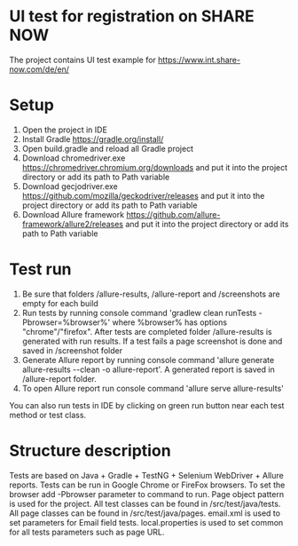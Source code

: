 # UI test for registration on SHARE NOW

The project contains UI test example for https://www.int.share-now.com/de/en/

# Setup
1. Open the project in IDE
2. Install Gradle https://gradle.org/install/
3. Open build.gradle and reload all Gradle project
4. Download chromedriver.exe https://chromedriver.chromium.org/downloads and put it into the project directory or add its path to Path variable
5. Download gecjodriver.exe https://github.com/mozilla/geckodriver/releases and put it into the project directory or add its path to Path variable
6. Download Allure framework https://github.com/allure-framework/allure2/releases and put it into the project directory or add its path to Path variable

# Test run
1. Be sure that folders /allure-results, /allure-report and /screenshots are empty for each build
2. Run tests by running console command 'gradlew clean runTests -Pbrowser=%browser%' where %browser% has options "chrome"/"firefox".
After tests are completed folder /allure-results is generated with run results.
If a test fails a page screenshot is done and saved in /screenshot folder
3. Generate Allure report by running console command 'allure generate allure-results --clean -o allure-report'.
A generated report is saved in /allure-report folder.
4. To open Allure report run console command 'allure serve allure-results'

You can also run tests in IDE by clicking on green run button near each test method or test class.

# Structure description

Tests are based on Java + Gradle + TestNG + Selenium WebDriver + Allure reports.
Tests can be run in Google Chrome or FireFox browsers. To set the browser add -Pbrowser parameter to command to run.
Page object pattern is used for the project.
All test classes can be found in /src/test/java/tests.
All page classes can be found in /src/test/java/pages.
email.xml is used to set parameters for Email field tests.
local.properties is used to set common for all tests parameters such as page URL.